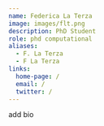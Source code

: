 ```yaml
---
name: Federica La Terza
image: images/flt.png
description: PhD Student
role: phd computational
aliases:
  - F. La Terza
  - F La Terza
links:
  home-page: /
  email: /
  twitter: /
---
```

add bio
